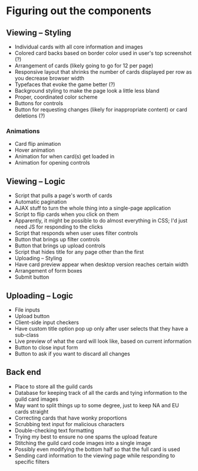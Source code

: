 # Figuring out the components

## Viewing – Styling

* Individual cards with all core information and images
* Colored card backs based on border color used in user's top screenshot (?)
* Arrangement of cards (likely going to go for 12 per page)
* Responsive layout that shrinks the number of cards displayed per row as you decrease browser width
* Typefaces that evoke the game better (?)
* Background styling to make the page look a little less bland
* Proper, coordinated color scheme
* Buttons for controls
* Button for requesting changes (likely for inappropriate content) or card deletions (?)

### Animations

* Card flip animation
* Hover animation
* Animation for when card(s) get loaded in
* Animation for opening controls

## Viewing – Logic

* Script that pulls a page's worth of cards
* Automatic pagination
* AJAX stuff to turn the whole thing into a single-page application
* Script to flip cards when you click on them
* Apparently, it might be possible to do almost everything in CSS; I'd just need JS for responding to the clicks
* Script that responds when user uses filter controls
* Button that brings up filter controls
* Button that brings up upload controls
* Script that hides title for any page other than the first
* Uploading – Styling
* Have card preview appear when desktop version reaches certain width
* Arrangement of form boxes
* Submit button

## Uploading – Logic

* File inputs
* Upload button
* Client-side input checkers
* Have custom title option pop up only after user selects that they have a sub-class
* Live preview of what the card will look like, based on current information
* Button to close input form
* Button to ask if you want to discard all changes

## Back end

* Place to store all the guild cards
* Database for keeping track of all the cards and tying information to the guild card images
* May want to split things up to some degree, just to keep NA and EU cards straight
* Correcting cards that have wonky proportions
* Scrubbing text input for malicious characters
* Double-checking text formatting
* Trying my best to ensure no one spams the upload feature
* Stitching the guild card code images into a single image
* Possibly even modifying the bottom half so that the full card is used
* Sending card information to the viewing page while responding to specific filters
